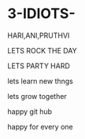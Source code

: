 # 3-IDIOTS-
HARI,ANI,PRUTHVI

LETS ROCK THE DAY

LETS PARTY HARD

lets learn new thngs

lets grow together

happy git hub 

happy for every one
